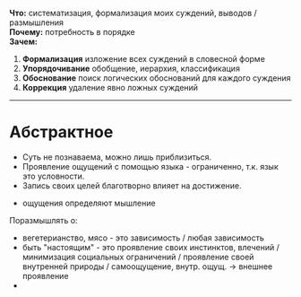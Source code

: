 **Что:** систематизация, формализация моих суждений, выводов / размышления  
**Почему:** потребность в порядке  
**Зачем:**

1. **Формализация** изложение всех суждений в словесной форме
2. **Упорядочивание** обобщение, иерархия, классификация
3. **Обоснование** поиск логических обоснований для каждого суждения
4. **Коррекция** удаление явно ложных суждений

---

# Абстрактное

* Суть не познаваема, можно лишь приблизиться.
* Проявление ощущений с помощью языка - ограниченно, т.к. язык это условности.
* Запись своих целей благотворно влияет на достижение.
- ощущения определяют мышление

Поразмышлять о:

* вегетерианство, мясо - это зависимость / любая зависимость
* быть "настоящим" - это проявление своих инстинктов, влечений / минимизация социальных ограничений / проявление своей внутренней природы / самоощущение, внутр. ощущ. -&gt; внешнее проявление
* 




